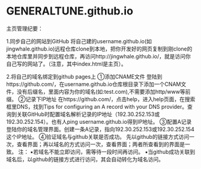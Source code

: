 # GENERALTUNE.github.io

主页管理纪要：


1.同步自己的网站到GitHub
将自己建的username.github.io(如jingwhale.github.io)远程仓库clone到本地，把你开发好的网页复制到刚clone的本地仓库里并同步到远程仓库，再访问http://jingwhale.github.io/，就是访问你自己写的网站了。（注意，其中index.html是主页）。

2.将自己的域名绑定到github pages上
①添加CNAME文件
登陆到https://github.com/，在username.github.io仓库根目录下添加一个CNAM文件，没有后缀名，里面内容为你的域名(如:test.com),不需要添加http/www等前缀。
②记录下IP地址
在https://github.com/，点击help，进入help页面，在搜索框里DNS，找到Tips for configuring an A record with your DNS provider。查询到关联GitHub时配置域名解析记录的IP地址（192.30.252.153或192.30.252.154）。也有人ping username.github.io得到IP地址。
③配置A记录
登陆你的域名管理界面。创建一条A记录，指向192.30.252.153或192.30.252.154这个IP地址。
④验证域名与github关联是否成功。
先以github的链接方式访问一次，查看界面；再以域名的方式访问一次，查看界面；两者所查看到的界面是一致。
注：
▪若域名不能立即访问，需等待一段时间再访问。
▪当github成功关联到域名后，以github的链接方式进行访问，其会自动转化为域名访问。

